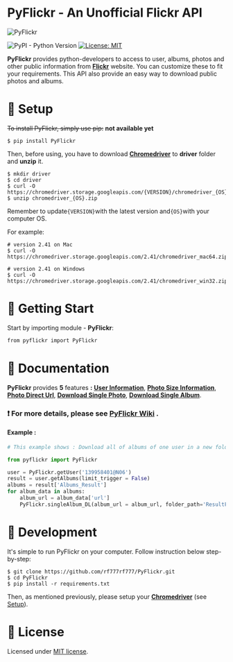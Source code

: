 # **PyFlickr - An Unofficial Flickr API**

![PyFlickr](https://raw.githubusercontent.com/rf777rf777/PyFlickr/master/content/Banner.jpg)

![PyPI - Python Version](https://img.shields.io/pypi/pyversions/Django.svg)  [![License: MIT](https://img.shields.io/badge/License-MIT-green.svg)](https://opensource.org/licenses/MIT)


**PyFlickr** provides python-developers to access to user, albums, photos and other public information from [**Flickr**](
https://www.flickr.com/) website. You can customize these to fit your requirements. This API also provide an easy way to download public photos and albums. 

<a id="setup" />

# **📕 Setup**
 ~~To install PyFlickr, simply use pip:~~ **not available yet**
```shell
$ pip install PyFlickr
```
Then, before using, you have to download **[Chromedriver](http://chromedriver.chromium.org/downloads)** to **driver** folder and **unzip** it.

```shell
$ mkdir driver
$ cd driver
$ curl -O https://chromedriver.storage.googleapis.com/{VERSION}/chromedriver_{OS}.zip
$ unzip chromedriver_{OS}.zip
```

Remember to update`{VERSION}`with the latest version and`{OS}`with your computer OS.

For example:
```shell
# version 2.41 on Mac
$ curl -O https://chromedriver.storage.googleapis.com/2.41/chromedriver_mac64.zip
```
```shell
# version 2.41 on Windows
$ curl -O https://chromedriver.storage.googleapis.com/2.41/chromedriver_win32.zip
```

# **📗 Getting Start**

Start by importing module - **PyFlickr**:



```python=3.6
from pyflickr import PyFlickr
```
# **📘 Documentation**

**PyFlickr** provides **5** features **:** **[User Information](https://github.com/rf777rf777/PyFlickr/wiki/%F0%9F%93%94-User-Information)**, **[Photo Size Information](https://github.com/rf777rf777/PyFlickr/wiki/%F0%9F%93%95-Photo-Size-Information)**, **[Photo Direct Url](https://github.com/rf777rf777/PyFlickr/wiki/%F0%9F%93%97-Photo-Direct-Url)**, **[Download Single Photo](https://github.com/rf777rf777/PyFlickr/wiki/%F0%9F%93%98-Download-Single-Photo)**, **[Download Single Album](https://github.com/rf777rf777/PyFlickr/wiki/%F0%9F%93%99-Download-Single-Album)**.

### ❗️ For more details, please see **[PyFlickr Wiki](https://github.com/rf777rf777/PyFlickr/wiki)** .

#### Example :
```python
# This example shows : Download all of albums of one user in a new folder named "ResultFolder"

from pyflickr import PyFlickr

user = PyFlickr.getUser('139958401@N06')
result = user.getAlbums(limit_trigger = False)
albums = result['Albums_Result']
for album_data in albums:
	album_url = album_data['url']
	PyFlickr.singleAlbum_DL(album_url = album_url, folder_path='ResultFolder')
```

# 📙 Development

It's simple to run PyFlickr on your computer.
Follow instruction below step-by-step:

```shell
$ git clone https://github.com/rf777rf777/PyFlickr.git
$ cd PyFlickr
$ pip install -r requirements.txt
```
Then, as mentioned previously, please setup your **[Chromedriver](http://chromedriver.chromium.org/downloads)** (see [Setup](#setup)).

# 📝 License

Licensed under [MIT license](http://opensource.org/licenses/MIT).

